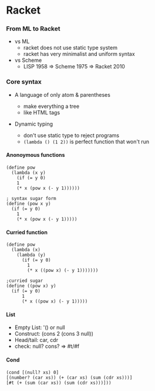 
# Racket

### From ML to Racket

- vs ML
  + racket does not use static type system
  + racket has very minimalist and uniform syntax
- vs Scheme
  + LISP 1958 => Scheme 1975 => Racket 2010


### Core syntax

- A language of only atom & parentheses
  + make everything a tree
  + like HTML tags

- Dynamic typing
  + don't use static type to reject programs
  + `(lambda () (1 2))` is perfect function that won't run

#### Anonoymous functions

```racket
(define pow
  (lambda (x y)
    (if (= y 0)
    1
    (* x (pow x (- y 1))))))

; syntax sugar form
(define (pow x y)
  (if (= y 0)
    1
    (* x (pow x (- y 1)))))
```

#### Curried function
```racket
(define pow
  (lambda (x)
    (lambda (y)
      (if (= y 0)
        1
        (* x ((pow x) (- y 1)))))))

;curried sugar
(define ((pow x) y)
  (if (= y 0)
      1
      (* x ((pow x) (- y 1)))))
```

#### List

- Empty List: '() or null
- Construct: (cons 2 (cons 3 null))
- Head/tail: car, cdr
- check: null? cons? => #t/#f

#### Cond

```racket
(cond [(null? xs) 0]
[(number? (car xs)) (+ (car xs) (sum (cdr xs)))]
[#t (+ (sum (car xs)) (sum (cdr xs)))]))
```
